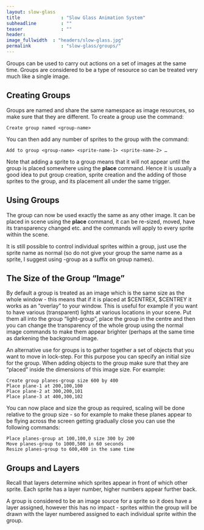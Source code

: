 ```yaml
---
layout: slow-glass
title               : "Slow Glass Animation System"
subheadline         : ""
teaser              : ""
header:
image_fullwidth  : "headers/slow-glass.jpg"
permalink           : "slow-glass/groups/"
---
```



Groups can be used to carry out actions on a set of images at the same time. Groups are considered to be a type of resource so can be treated very much like a single image.

## Creating Groups

Groups are named and share the same namespace as image resources, so make sure that they are different. To create a group use the command:

```
Create group named <group-name>
```

You can then add any number of sprites to the group with the command:

```
Add to group <group-name> <sprite-name-1> <sprite-name-2> …
```

Note that adding a sprite to a group means that it will not appear until the group is placed somewhere using the **place** command. Hence it is usually a good idea to put group creation, sprite creation and the adding of those sprites to the group, and its placement all under the same trigger.

## Using Groups

The group can now be used exactly the same as any other image. It can be placed in scene using the **place** command, it can be re-sized, moved, have its transparency changed etc. and the commands will apply to every sprite within the scene.

It is still possible to control individual sprites within a group, just use the sprite name as normal (so do not give your group the same name as a sprite, I suggest using -group as a suffix on group names).

## The Size of the Group “Image”

By default a group is treated as an image which is the same size as the whole window - this means that if it is placed at $CENTREX, $CENTREY it works as an “overlay” to your window. This is useful for example if you want to have various (transparent) lights at various locations in your scene. Put them all into the group “light-group”, place the group in the centre and then you can change the transparency of the whole group using the normal image commands to make them appear brighter (perhaps at the same time as darkening the background image.

An alternative use for groups is to gather together a set of objects that you want to move in lock-step. For this purpose you can specify an initial size for the group. When adding objects to the group make sure that they are “placed” inside the dimensions of this image size. For example:

```
Create group planes-group size 600 by 400
Place plane-1 at 200,100,100
Place plane-2 at 300,200,101
Place plane-3 at 400,300,102
```

You can now place and size the group as required, scaling will be done relative to the group size - so for example to make these planes appear to be flying across the screen getting gradually close you can use the following commands:

```
Place planes-group at 100,100,0 size 300 by 200
Move planes-group to 1000,500 in 60 seconds
Resize planes-group to 600,400 in the same time
```

## Groups and Layers

Recall that layers determine which sprites appear in front of which other sprite. Each sprite has a layer number, higher numbers appear further back.

A group is considered to be an image source for a sprite so it does have a layer assigned, however this has no impact - sprites within the group will be drawn with the layer numbered assigned to each individual sprite within the group.




